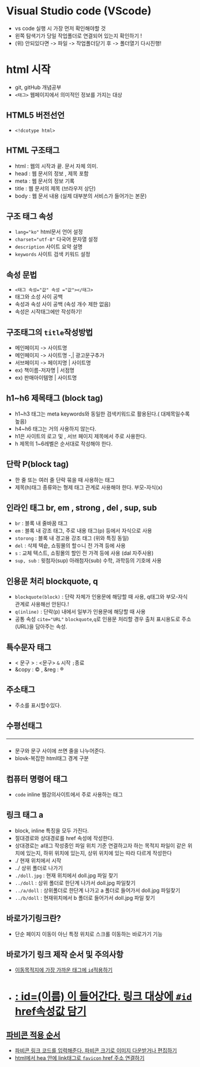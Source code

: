 # Visual Studio code (VScode)
* vs code 실행 시 가장 먼저 확인해야할 것
* 왼쪽 탐색기가 당일 작업폴더로 연결되어 있는지 확인하기 ! 
* (위) 안되있다면 -> 파일 -> 작업폴더닫기 후 -> 폴더열기 다시진행!
# html 시작
* git, gitHub 개념공부
* `<태그>` 웹페이지에서 의미적인 정보를 가지는 대상
## HTML5 버전선언
* `<!dcotype html>`
## HTML 구조태그
* html : 웹의 시작과 끝. 문서 자체 의미. 
* head : 웹 문서의 정보 , 제목 포함
* meta : 웹 문서의 정보 기록
* title : 웹 문서의 제목 (브라우저 상단)
* body : 웹 문서 내용 (실제 대부분의 서비스가 들어가는 본문)
## 구조 태그 속성
* `lang="ko"` html문서 언어 설정
* `charset="utf-8"` 다국어 문자열 설정
* `description` 사이트 요약 설명
* `keywords` 사이트 검색 키워드 설정
## 속성 문법
* `<태그 속성="값" 속성 ="값"></태그>`
* 태그와 소성 사이 공백
* 속성과 속성 사이 공백 (속성 개수 제한 없음)
* 속성은 시작태그에만 작성하기!  
## 구조태그의 `title`작성방법
* 메인페이지 -> 사이트명
* 메인페이지 -> 사이트명 -,| 광고문구추가
* 서브페이지 -> 페이지명 | 사이트명
* ex) 책이름-저자명 | 서점명
* ex) 판매아이템명 | 사이트명
## h1~h6 제목태그 (block tag)
* h1~h3 태그는 meta keywords와 동일한 검색키워드로 활용된다.( 대제목일수록 높음)
* h4~h6 태그는 거의 사용하지 않는다. 
* h1은 사이트의 로고 및 , 서브 페이지 제목에서 주로 사용한다. 
* h 제목의 1~6레벨은 순서대로 작성해야 한다. 
## 단락 P(block tag)
* 한 줄 또는 여러 줄 단락 묶을 때 사용하는 태그
* 제목(h)태그 종류와는 형제 태그 관계로 사용해야 한다. 부모-자식(x) 
## 인라인 태그 br, em , strong , del , sup, sub
* `br` : 블록 내 줄바꿈 태그
* `em` : 블록 내 강조 태그, 주로 내용 태그(p) 등에서 자식으로 사용
* `storong` : 블록 내 경고용 강조 태그 (위와 특징 동일)
* `del` : 삭제 텍슽, 쇼핑몰의 할ㅇ니 전 가격 등에 사용
* `s` : 교체 텍스트, 쇼핑몰의 할인 전 가격 등에 사용 (dal 자주사용)
* `sup, sub` : 윗첨자(sup) 아래첨자(sub) 수학, 과학등의 기호에 사용
## 인용문 처리 blockquote, q 
* `blockquote(block)` : 단락 자체가 인용문에 해당할 때 사용, q태그와 부모-자식 관계로 사용해선 안된다.!
* `q(inline)` : 단락(p) 내에서 일부가 인용문에 해당할 때 사용
* 공통 속성 `cite="URL"` `blockquote`,`q`로 인용문 처리할 경우 출처 표시용도로 주소(URL)을 담아주는 속성.
## 특수문자 태그
* &lt; 문구 &gt; : <문구>  `&` 시작 `;`종료
* &copy : © , &reg : ®
## 주소태그 <adress></address>
* 주소를 표시할수있다. 
## 수평선태그 <hr>
* 문구와 문구 사이에 쓰면 줄을 나누어준다.
* blovk-복잡한 html태그 경계 구분
## 컴퓨터 명령어 태그
* `code` inline 웹강의사이트에서 주로 사용하는 태그
## 링크 태그 a
* block, inline 특징을 모두 가진다.
* 절대경로와 상대경로를 href 속성에 작성한다.
* 상대경로는 a태그 작성중인 파일 위치 기준 연결하고자 하는 목적지
파일이 같은 위치에 있는지, 하위 위치에 있는지, 상위 위치에 있는 따라 다르게 작성한다
* ./ 현재 위치에서 시작
* ../ 상위 폴더로 나가기
* `./doll.jpg` : 현재 위치에서 doll.jpg 파일 찾기
* `../doll` : 상위 폴더로 한단계 나가서  doll.jpg 파일찾기
* `../a/doll` : 상위폴더로 한단계 나가고 a 폴더로 들어가서 doll.jpg 파일찾기
* `../b/doll` : 현재위치에서 b 폴더로 들어가서 doll.jpg 파일 찾기 
## 바로가기링크란?
* 단순 페이지 이동이 아닌 특정 위치로 스크롤 이동하는 바로가기 기능
## 바로가기 링크 제작 순서 및 주의사항
* <a href="#"> 이동목적지에 가장 가까운 태그에 `id`적용하기
*  # : id=(이름) 이 들어간다. 링크 대상에 `#id` href속성값 담기
## 파비콘 적용 순서
* 파비콘 링크 코드를 입력해준다. 파비콘 크기로 이미지 다운받거나 편집하기
* html에서 hea 안에 link태그로 `favicon` href 주소 연결하기